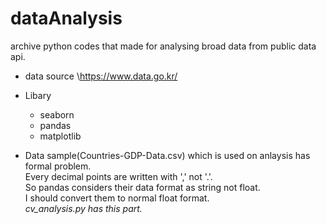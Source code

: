 # dataAnalysis

archive python codes that made for analysing broad data from public data api.

* data source
\https://www.data.go.kr/



+ Libary
  * seaborn
  *  pandas
  *  matplotlib

+ Data sample(Countries-GDP-Data.csv) which is used on anlaysis has  formal problem.<br/>
  Every decimal points are written with ',' not '.'. <br/>
  So pandas considers their data format as string not float.<br/>
  I should convert them to normal float format.<br/>
  *cv_analysis.py has this part.*
